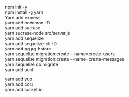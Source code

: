 
npm init -y <br>
npm install -g yarn <br>
Yarn add express <br>
yarn add nodemon -D <br>
yarn add sucrase <br>
yarn sucrase-node src/server.js <br>
yarn add sequelize <br>
yarn add sequelize-cli -D <br>
yarn add pg pg-hstore <br>
yarn sequelize migration:create --name=create-users <br>
yarn sequelize migration:create --name=create-messages <br>
yarn sequelize db:migrate <br>
yarn add uuid <br>

yarn add yup <br>
yarn add cors <br>
yarn add socket.io <br>

